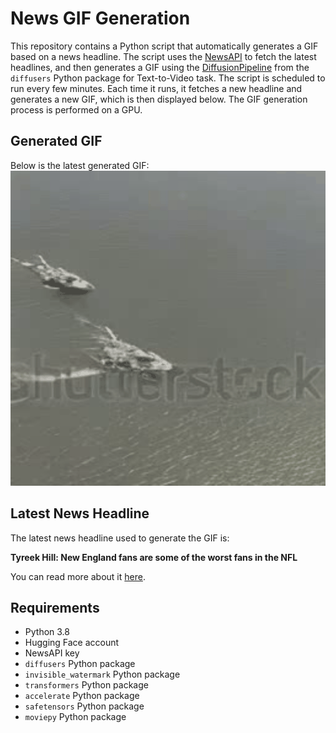 # News GIF Generation
This repository contains a Python script that automatically generates a GIF based on a news headline. The script uses the [NewsAPI](https://newsapi.org/) to fetch the latest headlines, and then generates a GIF using the [DiffusionPipeline](https://github.com/huggingface/diffusers) from the `diffusers` Python package for Text-to-Video task.
The script is scheduled to run every few minutes. Each time it runs, it fetches a new headline and generates a new GIF, which is then displayed below. The GIF generation process is performed on a GPU.

## Generated GIF
Below is the latest generated GIF:
![Generated GIF](output.gif?raw=true&v=1695116050)

## Latest News Headline
The latest news headline used to generate the GIF is:

**Tyreek Hill: New England fans are some of the worst fans in the NFL**

You can read more about it [here](https://www.nbcsports.com/nfl/profootballtalk/rumor-mill/news/tyreek-hill-new-england-fans-are-some-of-the-worst-fans-in-the-nfl).

## Requirements
- Python 3.8
- Hugging Face account
- NewsAPI key
- `diffusers` Python package
- `invisible_watermark` Python package
- `transformers` Python package
- `accelerate` Python package
- `safetensors` Python package
- `moviepy` Python package
